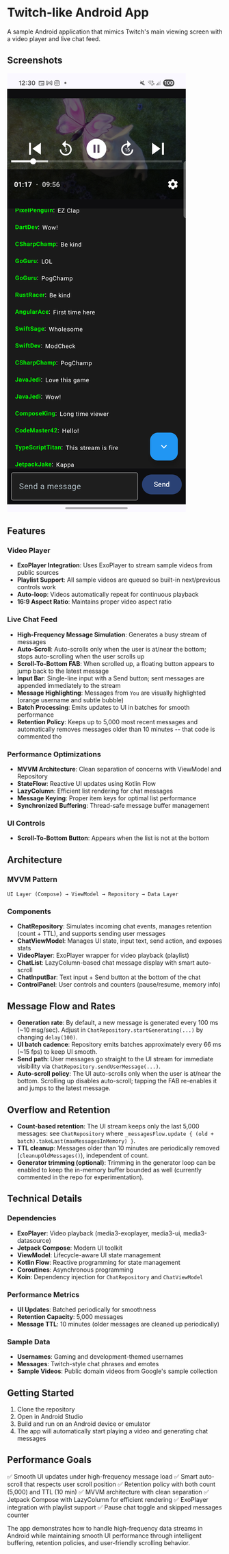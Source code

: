 # Twitch-like Android App

A sample Android application that mimics Twitch's main viewing screen with a video player and live chat feed.

## Screenshots

![Main screen](screenshots/screenshot1.png)

## Features

### Video Player
- **ExoPlayer Integration**: Uses ExoPlayer to stream sample videos from public sources
- **Playlist Support**: All sample videos are queued so built-in next/previous controls work
- **Auto-loop**: Videos automatically repeat for continuous playback
- **16:9 Aspect Ratio**: Maintains proper video aspect ratio

### Live Chat Feed
- **High-Frequency Message Simulation**: Generates a busy stream of messages
- **Auto-Scroll**: Auto-scrolls only when the user is at/near the bottom; stops auto-scrolling when the user scrolls up
- **Scroll-To-Bottom FAB**: When scrolled up, a floating button appears to jump back to the latest message
- **Input Bar**: Single-line input with a Send button; sent messages are appended immediately to the stream
- **Message Highlighting**: Messages from `You` are visually highlighted (orange username and subtle bubble)
- **Batch Processing**: Emits updates to UI in batches for smooth performance
- **Retention Policy**: Keeps up to 5,000 most recent messages and automatically removes messages older than 10 minutes -- that code is commented tho

### Performance Optimizations
- **MVVM Architecture**: Clean separation of concerns with ViewModel and Repository
- **StateFlow**: Reactive UI updates using Kotlin Flow
- **LazyColumn**: Efficient list rendering for chat messages
- **Message Keying**: Proper item keys for optimal list performance
- **Synchronized Buffering**: Thread-safe message buffer management

### UI Controls
- **Scroll-To-Bottom Button**: Appears when the list is not at the bottom

## Architecture

### MVVM Pattern
```
UI Layer (Compose) → ViewModel → Repository → Data Layer
```

### Components
- **ChatRepository**: Simulates incoming chat events, manages retention (count + TTL), and supports sending user messages
- **ChatViewModel**: Manages UI state, input text, send action, and exposes stats
- **VideoPlayer**: ExoPlayer wrapper for video playback (playlist)
- **ChatList**: LazyColumn-based chat message display with smart auto-scroll
- **ChatInputBar**: Text input + Send button at the bottom of the chat
- **ControlPanel**: User controls and counters (pause/resume, memory info)

## Message Flow and Rates

- **Generation rate**: By default, a new message is generated every 100 ms (~10 msg/sec). Adjust in `ChatRepository.startGenerating(...)` by changing `delay(100)`.
- **UI batch cadence**: Repository emits batches approximately every 66 ms (~15 fps) to keep UI smooth.
- **Send path**: User messages go straight to the UI stream for immediate visibility via `ChatRepository.sendUserMessage(...)`.
- **Auto-scroll policy**: The UI auto-scrolls only when the user is at/near the bottom. Scrolling up disables auto-scroll; tapping the FAB re-enables it and jumps to the latest message.

## Overflow and Retention

- **Count-based retention**: The UI stream keeps only the last 5,000 messages: see `ChatRepository` where `_messagesFlow.update { (old + batch).takeLast(maxMessagesInMemory) }`.
- **TTL cleanup**: Messages older than 10 minutes are periodically removed (`cleanupOldMessages()`), independent of count.
- **Generator trimming (optional)**: Trimming in the generator loop can be enabled to keep the in-memory buffer bounded as well (currently commented in the repo for experimentation).

## Technical Details

### Dependencies
- **ExoPlayer**: Video playback (media3-exoplayer, media3-ui, media3-datasource)
- **Jetpack Compose**: Modern UI toolkit
- **ViewModel**: Lifecycle-aware UI state management
- **Kotlin Flow**: Reactive programming for state management
- **Coroutines**: Asynchronous programming
- **Koin**: Dependency injection for `ChatRepository` and `ChatViewModel`

### Performance Metrics
- **UI Updates**: Batched periodically for smoothness
- **Retention Capacity**: 5,000 messages
- **Message TTL**: 10 minutes (older messages are cleaned up periodically)

### Sample Data
- **Usernames**: Gaming and development-themed usernames
- **Messages**: Twitch-style chat phrases and emotes
- **Sample Videos**: Public domain videos from Google's sample collection

## Getting Started

1. Clone the repository
2. Open in Android Studio
3. Build and run on an Android device or emulator
4. The app will automatically start playing a video and generating chat messages

## Performance Goals

✅ Smooth UI updates under high-frequency message load
✅ Smart auto-scroll that respects user scroll position
✅ Retention policy with both count (5,000) and TTL (10 min)
✅ MVVM architecture with clean separation
✅ Jetpack Compose with LazyColumn for efficient rendering
✅ ExoPlayer integration with playlist support
✅ Pause chat toggle and skipped messages counter

The app demonstrates how to handle high-frequency data streams in Android while maintaining smooth UI performance through intelligent buffering, retention policies, and user-friendly scrolling behavior.
